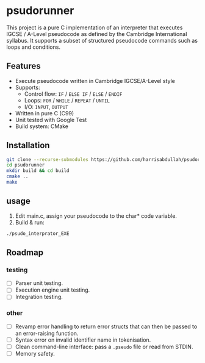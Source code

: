 # psudorunner
This project is a pure C implementation of an interpreter that executes IGCSE / A-Level pseudocode as defined by the Cambridge International syllabus. It supports a subset of structured pseudocode commands such as loops and conditions.

## Features

- Execute pseudocode written in Cambridge IGCSE/A-Level style
- Supports:
  - Control flow: `IF` / `ELSE IF` / `ELSE` / `ENDIF`
  - Loops: `FOR` / `WHILE` / `REPEAT` / `UNTIL`
  - I/O: `INPUT`, `OUTPUT`
- Written in pure C (C99)
- Unit tested with Google Test
- Build system: CMake

## Installation

```bash
git clone --recurse-submodules https://github.com/harrisabdullah/psudorunner
cd psudorunner
mkdir build && cd build
cmake ..
make
```

## usage

1. Edit main.c, assign your pseudocode to the char* code variable.
2. Build & run:
```bash
./psudo_interprator_EXE
```

## Roadmap

### testing

- [ ] Parser unit testing.
- [ ] Execution engine unit testing.
- [ ] Integration testing.

### other

- [ ] Revamp error handling to return error structs that can then be passed to an error-raising function.
- [ ] Syntax error on invalid identifier name in tokenisation.
- [ ] Clean command-line interface: pass a `.pseudo` file or read from STDIN.
- [ ] Memory safety.
